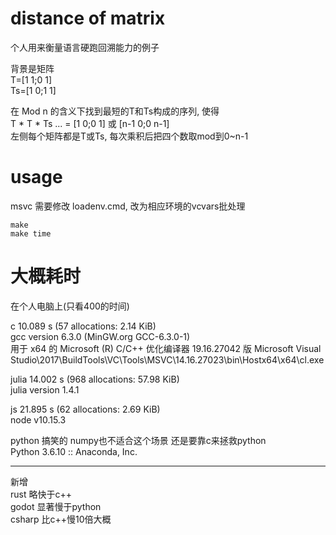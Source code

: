 # distance of matrix

个人用来衡量语言硬跑回溯能力的例子

背景是矩阵  
T=[1 1;0 1]  
Ts=[1 0;1 1]  

在 Mod n 的含义下找到最短的T和Ts构成的序列, 使得  
T * T * Ts ... = [1 0;0 1] 或 [n-1 0;0 n-1]  
左侧每个矩阵都是T或Ts, 每次乘积后把四个数取mod到0~n-1

# usage

msvc 需要修改 loadenv.cmd, 改为相应环境的vcvars批处理  
```shell
make
make time
```

# 大概耗时

在个人电脑上(只看400的时间)

c 10.089 s (57 allocations: 2.14 KiB)   
gcc version 6.3.0 (MinGW.org GCC-6.3.0-1)  
用于 x64 的 Microsoft (R) C/C++ 优化编译器 19.16.27042 版
Microsoft Visual Studio\2017\BuildTools\VC\Tools\MSVC\14.16.27023\bin\Hostx64\x64\cl.exe

julia 14.002 s (968 allocations: 57.98 KiB)  
julia version 1.4.1

js 21.895 s (62 allocations: 2.69 KiB)  
node v10.15.3

python 搞笑的 numpy也不适合这个场景 还是要靠c来拯救python  
Python 3.6.10 :: Anaconda, Inc.

- - -

新增  
rust 略快于c++  
godot 显著慢于python  
csharp 比c++慢10倍大概  
